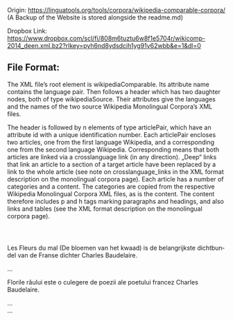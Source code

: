 Origin: https://linguatools.org/tools/corpora/wikipedia-comparable-corpora/
(A Backup of the Website is stored alongside the readme.md)

Dropbox Link: https://www.dropbox.com/scl/fi/808m6tuztu6w8f1e5704r/wikicomp-2014_deen.xml.bz2?rlkey=pyh6nd8ydsdcih1yg91y62wbb&e=1&dl=0

## File Format:

The XML file’s root element is wikipediaComparable. Its attribute name contains the language pair. Then follows a header which has two daughter nodes, both of type wikipediaSource. Their attributes give the languages and the names of the two source Wikipedia Monolingual Corpora’s XML files.

The header is followed by n elements of type articlePair, which have an attribute id with a unique identification number. Each articlePair encloses two articles, one from the first language Wikipedia, and a corresponding one from the second language Wikipedia. Corresponding means that both articles are linked via a crosslanguage link (in any direction). „Deep“ links that link an article to a section of a target article have been replaced by a link to the whole article (see note on crosslanguage_links in the XML format description on the monolingual corpora page). Each article has a number of categories and a content. The categories are copied from the respective Wikipedia Monolingual Corpora XML files, as is the content. The content therefore includes p and h tags marking paragraphs and headings, and also links and tables (see the XML format description on the monolingual corpora page).

<wikipediaComparable name="nl-ro">
   <header>
      <wikipediaSource language="nl" name="nlwiki-20140804-corpus.xml"/>
      <wikipediaSource language="ro" name="rowiki-20140729-corpus.xml"/>
   </header>
   <articlePair id="1">
      <article lang="nl" name="Les Fleurs du mal">
         <categories name="Dichtbundel|Franse literatuur|19e-eeuwse literatuur"/>
         <content>
            <p>Les Fleurs du mal (De bloemen van het kwaad) is de belangrijkste dichtbundel van de Franse dichter Charles Baudelaire.</p>
            ...
         </content>
      </article>
      <article lang="ro" name="Florile răului">
         <categories name="Cărți apărute în 1857"/>
         <content>
            <p>Florile răului este o culegere de poezii ale poetului francez Charles Baudelaire.</p>
            ...
         </content>
      </article>
   </articlePair>
   ...
</wikipediaComparable>
